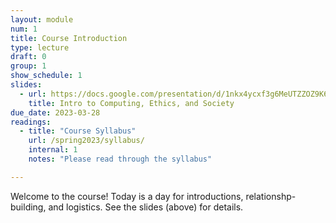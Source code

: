 ```yaml
---
layout: module
num: 1
title: Course Introduction
type: lecture
draft: 0
group: 1
show_schedule: 1
slides:
  - url: https://docs.google.com/presentation/d/1nkx4ycxf3g6MeUTZZOZ9K6hlnYqmqIVxToZsJn4sdZQ/edit?usp=sharing
    title: Intro to Computing, Ethics, and Society
due_date: 2023-03-28
readings:
  - title: "Course Syllabus"
    url: /spring2023/syllabus/
    internal: 1
    notes: "Please read through the syllabus"

---
```


Welcome to the course! Today is a day for introductions, relationshp-building, and logistics. See the slides (above) for details.
